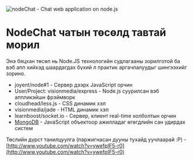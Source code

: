 ![nodeChat - Chat web application on node.js](https://lh4.googleusercontent.com/-OWVxR1wEvLw/TrVrj_xHc5I/AAAAAAAABF0/afSafHY7Wcw/s619/header.png "nodeChat - Chat web application on node.js")

NodeChat чатын төсөлд тавтай морил
==================================

Энэ бяцхан төсөл нь Node.JS технологийн судлагааны зорилготой ба вэб апп хийхэд шаардагдах бүхий л практик аргачлалуудыг шингээхийг зорино.

* joyent/node#1 - Сервер дээрх JavaScript орчин
* User/Project: visionmedia/express - Node.js суурилсан вэб аппликэйшн фрэймворк
* cloudhead/less.js - CSS динамик хэл
* visionmedia/jade - HTML динамик хэл
* learnboost/socket.io - Сервер, клиент real-time холболтын орчин
* [MongoDB](http://www.mongodb.org) - JavaScript объектоор ажилладаг өгөгдлийн сан удирдах систем

Төслийн дүрст танилцуулга (паржигнасан дууны тухайд уучлаарай :P) - [http://www.youtube.com/watch?v=ywefpIF5-r0](http://www.youtube.com/watch?v=ywefpIF5-r0)
